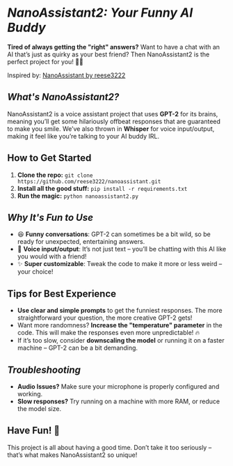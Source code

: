 # *NanoAssistant2: Your Funny AI Buddy*

**Tired of always getting the "right" answers?** Want to have a chat with an AI that’s just as quirky as your best friend? Then NanoAssistant2 is the perfect project for you! 🤖✨

Inspired by: [NanoAssistant by reese3222](https://github.com/reese3222/nanoassistant)

## ***What's NanoAssistant2?***
NanoAssistant2 is a voice assistant project that uses **GPT-2** for its brains, meaning you’ll get some hilariously offbeat responses that are guaranteed to make you smile. We’ve also thrown in **Whisper** for voice input/output, making it feel like you’re talking to your AI buddy IRL.

## **How to Get Started**
1. **Clone the repo:** `git clone https://github.com/reese3222/nanoassistant.git`
2. **Install all the good stuff:** `pip install -r requirements.txt`
3. **Run the magic:** `python nanoassistant2.py`

## ***Why It's Fun to Use***
- 😆 **Funny conversations**: GPT-2 can sometimes be a bit wild, so be ready for unexpected, entertaining answers.
- 🎤 **Voice input/output**: It’s not just text – you’ll be chatting with this AI like you would with a friend!
- ✨ **Super customizable**: Tweak the code to make it more or less weird – your choice!

## **Tips for Best Experience**
- **Use clear and simple prompts** to get the funniest responses. The more straightforward your question, the more creative GPT-2 gets!
- Want more randomness? **Increase the "temperature" parameter** in the code. This will make the responses even more unpredictable! 🔥
- If it’s too slow, consider **downscaling the model** or running it on a faster machine – GPT-2 can be a bit demanding.

## ***Troubleshooting***
- **Audio Issues?** Make sure your microphone is properly configured and working.
- **Slow responses?** Try running on a machine with more RAM, or reduce the model size.

## **Have Fun!** 🎉
This project is all about having a good time. Don’t take it too seriously – that’s what makes NanoAssistant2 so unique!
